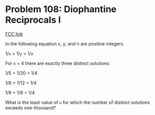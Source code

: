# Problem 108: Diophantine Reciprocals I

[FCC link](https://www.freecodecamp.org/learn/coding-interview-prep/project-euler/problem-108-diophantine-reciprocals-i)

In the following equation x, y, and n are positive integers.

1/`x` + 1/`y` = 1/`n`

For `n` = 4 there are exactly three distinct solutions:

1/5 + 1/20 = 1/4

1/6 + 1/12 = 1/4

1/8 + 1/8 = 1/4

What is the least value of `n` for which the number of distinct solutions exceeds one-thousand?

